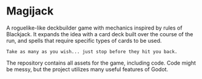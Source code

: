 # Magijack

A roguelike-like deckbuilder game with mechanics inspired by rules of Blackjack. It expands the idea with a card deck built over the course of the run, and spells that require specific types of cards to be used.

    Take as many as you wish... just stop before they hit you back.

The repository contains all assets for the game, including code. Code might be messy, but the project utilizes many useful features of Godot.